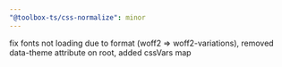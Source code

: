 ```yaml
---
"@toolbox-ts/css-normalize": minor
---
```


fix fonts not loading due to format (woff2 => woff2-variations), removed data-theme attribute on root, added cssVars map
